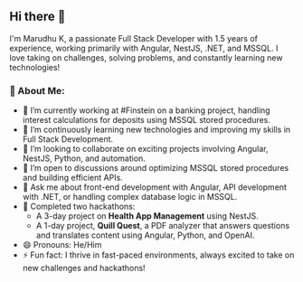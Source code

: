 ## Hi there 👋

I'm Marudhu K, a passionate Full Stack Developer with 1.5 years of experience, working primarily with Angular, NestJS, .NET, and MSSQL. I love taking on challenges, solving problems, and constantly learning new technologies!

### 🚀 About Me:
- 🔭 I’m currently working at #Finstein on a banking project, handling interest calculations for deposits using MSSQL stored procedures.
- 🌱 I’m continuously learning new technologies and improving my skills in Full Stack Development.
- 👯 I’m looking to collaborate on exciting projects involving Angular, NestJS, Python, and automation.
- 🤔 I’m open to discussions around optimizing MSSQL stored procedures and building efficient APIs.
- 💬 Ask me about front-end development with Angular, API development with .NET, or handling complex database logic in MSSQL.
- 🏅 Completed two hackathons: 
   - A 3-day project on **Health App Management** using NestJS.
   - A 1-day project, **Quill Quest**, a PDF analyzer that answers questions and translates content using Angular, Python, and OpenAI.
- 😄 Pronouns: He/Him
- ⚡ Fun fact: I thrive in fast-paced environments, always excited to take on new challenges and hackathons!
